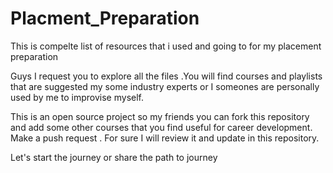 # Placment_Preparation
This is compelte list of resources that i used and going to for my placement preparation

Guys I request you to explore all the files .You will find courses and playlists that are suggested my some industry experts or I someones are personally used by me to improvise myself.

This is an open source project so my friends you can fork this repository and add some other courses that you find useful for career development. Make a push request . For sure I will review it and update in this repository.

Let's start the journey or share the path to journey
